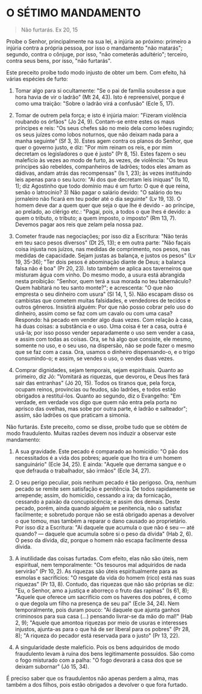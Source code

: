 # O SÉTIMO MANDAMENTO

> Não furtarás. Ex 20, 15

Proíbe o Senhor, principalmente na sua lei, a injúria ao próximo: primeiro a injúria contra a própria pessoa, por isso o mandamento "não matarás"; segundo, contra o cônjuge, por isso, "não cometerás adultério"; terceiro, contra seus bens, por isso, "não furtarás".

Este preceito proíbe todo modo injusto de obter um bem. Com efeito, há várias espécies de furto:

1) Tomar algo para si ocultamente: "Se o pai de família soubesse a que hora havia de vir o ladrão" (Mt 24, 43). Isto é repreensível, porque é como uma traição: "Sobre o ladrão virá a confusão" (Ecle 5, 17).

2) Tomar de outrem pela força; e isto é injúria maior: "Fizeram violência roubando os órfãos" (Jo 24, 9). Contam-se entre estes os maus príncipes e reis: "Os seus chefes são no meio dela como leões rugindo; os seus juízes como lobos noturnos, que não deixam nada para a manha seguinte" (Sf 3, 3). Estes agem contra os planos do Senhor, que quer o governo justo, e diz: "Por mim reinam os reis, e por mim decretam os legisladores o que é justo" (Pr 8, 15). Estes fazem o seu malefício às vezes ao modo de furto, às vezes, de violência: "Os teus príncipes são rebeldes, companheiros de ladrões; todos eles amam as dádivas, andam atrás das recompensas" (Is 1, 23); às vezes instituindo leis apenas para o seu lucro: "Ai dos que decretam leis iniquas" (Is 10, 1); diz Agostinho que todo domínio mau é um furto: O que é que reina, senão o latrocínio? 3) Não pagar o salário devido: "O salário do teu jornaleiro não ficará em teu poder até o dia seguinte" (Lv 19, 13). O homem deve dar a quem quer que seja o que lhe é devido - ao príncipe, ao prelado, ao clérigo etc.: "Pagai, pois, a todos o que lhes é devido: a quem o tributo, o tributo; a quem imposto, o imposto" (Rm 13, 7). Devemos pagar aos reis que zelam pela nossa paz.

4) Cometer fraude nas negociações; por isso diz a Escritura: "Não terás em teu saco pesos diversos" (Dt 25, 13); e em outra parte: "Não façais coisa injusta nos juízos, nas medidas de comprimento, nos pesos, nas medidas de capacidade. Sejam justas as balança, e justos os pesos" (Lv 19, 35-36); "Ter dois pesos é abominação diante de Deus; a balança falsa não é boa" (Pr 20, 23). Isto também se aplica aos taverneiros que misturam água com vinho. Do mesmo modo, a usura está abrangida nesta proibição: "Senhor, quem terá a sua morada no teu tabernáculo? Quem habitará no teu santo monte?"; e acrescenta: "O que não empresta o seu dinheiro com usura" (SI 14, 1, 5). Não escapam disso os cambistas que cometem muitas falsidades, e vendedores de tecidos e outros gêneros. Insistirá alguém: Por que não posso cobrar pelo uso do dinheiro, assim como se faz com um cavalo ou com uma casa? Respondo: há pecado em vender algo duas vezes. Com relação à casa, há duas coisas: a substância e o uso. Uma coisa é ter a casa, outra é usá-la; por isso posso vender separadamente o uso sem vender a casa, e assim com todas as coisas. Ora, se há algo que consiste, ele mesmo, somente no uso, e o seu uso, na dispersão, não se pode fazer o mesmo que se faz com a casa. Ora, usamos o dinheiro dispensando-o, e o trigo consumindo-o; e assim, se vendes o uso, o vendes duas vezes. 

5) Comprar dignidades, sejam temporais, sejam espirituais. Quanto ao primeiro, diz Jó: "Vomitará as riquezas, que devorou, e Deus lhes fará sair das entranhas" (Jó 20, 15). Todos os tiranos que, pela força, ocupam reinos, províncias ou feudos, são ladrões, e todos estão obrigados a restituí-los. Quanto ao segundo, diz o Evangelho: "Em verdade, em verdade vos digo que quem não entra pela porta no aprisco das ovelhas, mas sobe por outra parte, é ladrão e salteador"; assim, são ladrões os que praticam a simonia.

Não furtarás. Este preceito, como se disse, proíbe tudo que se obtém de modo fraudulento. Muitas razões devem nos induzir a observar este mandamento:

1) A sua gravidade. Este pecado é comparado ao homicídio: "O pão dos necessitados é a vida dos pobres; aquele que lho tira é um homem sanguinário" (Ecle 34, 25). E ainda: "Aquele que derrama sangue e o que defrauda o trabalhador, são irmãos" (Ecle 34, 27).

2) O seu perigo peculiar, pois nenhum pecado é tão perigoso. Ora, nenhum pecado se remite sem satisfação e penitência. De todos rapidamente se arrepende; assim, do homicídio, cessando a ira; da fornicação, cessando a paixão da concupiscência; e assim dos demais. Deste pecado, porém, ainda quando alguém se penitencia, não o satisfaz facilmente; e sobretudo porque não se está obrigado apenas a devolver o que tomou, mas também a reparar o dano causado ao proprietário. Por isso diz a Escritura: "Ai daquele que acumula o que não é seu — até quando? — daquele que acumula sobre si o peso da dívida" (Hab 2, 6). O peso da dívida, diz, porque o homem não escapa facilmente dessa dívida. 

3) A inutilidade das coisas furtadas. Com efeito, elas não são úteis, nem espiritual, nem temporalmente: "Os tesouros mal adquiridos de nada servirão" (Pr 10, 2). As riquezas são úteis espiritualmente para as esmolas e sacrifícios: "O resgate da vida do homem (rico) está nas suas riquezas" (Pr 13, 8). Contudo, das riquezas que não são próprias se diz: "Eu, o Senhor, amo a justiça e aborreço o fruto das rapinas" (Is 61, 8); "Aquele que oferece um sacrifício com os haveres dos pobres, é como o que degola um filho na presença de seu pai" (Ecle 34, 24). Nem temporalmente, pois duram pouco: "Ai daquele que ajunta ganhos criminosos para sua casa (...) pensando livrar-se da mão do mal!" (Hab 2, 9); "Aquele que amontoa riquezas por meio de usuras e interesses injustos, ajunta-as para o que há de ser liberal para os pobres" (Pr 28, 8); "A riqueza do pecador está reservada para o justo" (Pr 13, 22).

4) A singularidade deste malefício. Pois os bens adquiridos de modo fraudulento levam à ruína dos bens legitimamente possuídos. São como o fogo misturado com a palha: "O fogo devorará a casa dos que se deixam subornar" (Jó 15, 34).

É preciso saber que os fraudulentos não apenas perdem a alma, mas também a dos filhos, pois estão obrigados a devolver o que fora furtado.

